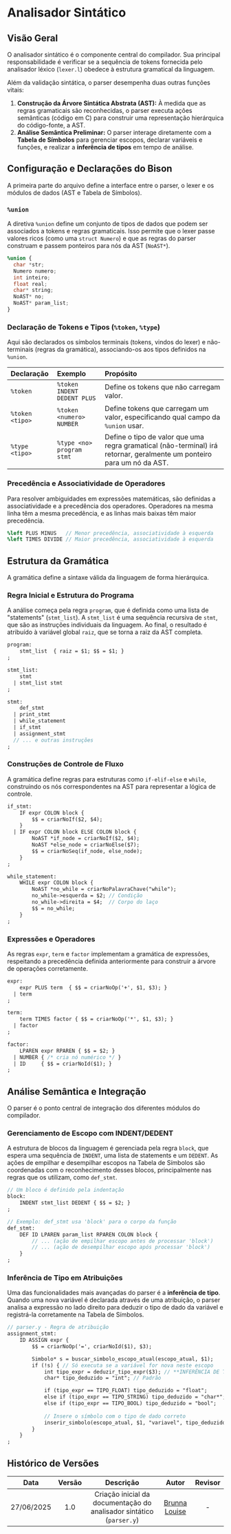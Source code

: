 # Analisador Sintático 

## Visão Geral

O analisador sintático é o componente central do compilador. Sua principal responsabilidade é verificar se a sequência de tokens fornecida pelo analisador léxico (`lexer.l`) obedece à estrutura gramatical da linguagem.

Além da validação sintática, o parser desempenha duas outras funções vitais:

1.  **Construção da Árvore Sintática Abstrata (AST):** À medida que as regras gramaticais são reconhecidas, o parser executa ações semânticas (código em C) para construir uma representação hierárquica do código-fonte, a AST.
2.  **Análise Semântica Preliminar:** O parser interage diretamente com a **Tabela de Símbolos** para gerenciar escopos, declarar variáveis e funções, e realizar a **inferência de tipos** em tempo de análise.

## Configuração e Declarações do Bison

A primeira parte do arquivo define a interface entre o parser, o lexer e os módulos de dados (AST e Tabela de Símbolos).

### `%union`

A diretiva `%union` define um conjunto de tipos de dados que podem ser associados a tokens e regras gramaticais. Isso permite que o lexer passe valores ricos (como uma `struct Numero`) e que as regras do parser construam e passem ponteiros para nós da AST (`NoAST*`).

```yacc
%union {
  char *str;
  Numero numero;
  int inteiro;
  float real;
  char* string;
  NoAST* no;
  NoAST* param_list;
}
```

### Declaração de Tokens e Tipos (`%token`, `%type`)

Aqui são declarados os símbolos terminais (tokens, vindos do lexer) e não-terminais (regras da gramática), associando-os aos tipos definidos na `%union`.

| Declaração | Exemplo | Propósito |
| :--- | :--- | :--- |
| `%token` | `%token INDENT DEDENT PLUS` | Define os tokens que não carregam valor. |
| `%token <tipo>` | `%token <numero> NUMBER` | Define tokens que carregam um valor, especificando qual campo da `%union` usar. |
| `%type <tipo>` | `%type <no> program stmt` | Define o tipo de valor que uma regra gramatical (não-terminal) irá retornar, geralmente um ponteiro para um nó da AST. |

### Precedência e Associatividade de Operadores

Para resolver ambiguidades em expressões matemáticas, são definidas a associatividade e a precedência dos operadores. Operadores na mesma linha têm a mesma precedência, e as linhas mais baixas têm maior precedência.

```yacc
%left PLUS MINUS   // Menor precedência, associatividade à esquerda
%left TIMES DIVIDE // Maior precedência, associatividade à esquerda
```

## Estrutura da Gramática

A gramática define a sintaxe válida da linguagem de forma hierárquica.

### Regra Inicial e Estrutura do Programa

A análise começa pela regra `program`, que é definida como uma lista de "statements" (`stmt_list`). A `stmt_list` é uma sequência recursiva de `stmt`, que são as instruções individuais da linguagem. Ao final, o resultado é atribuído à variável global `raiz`, que se torna a raiz da AST completa.

```yacc
program:
    stmt_list  { raiz = $1; $$ = $1; }
;

stmt_list:
    stmt
  | stmt_list stmt
;

stmt:
    def_stmt
  | print_stmt
  | while_statement
  | if_stmt
  | assignment_stmt
  // ... e outras instruções
;
```

### Construções de Controle de Fluxo

A gramática define regras para estruturas como `if-elif-else` e `while`, construindo os nós correspondentes na AST para representar a lógica de controle.

```yacc
if_stmt:
    IF expr COLON block {
        $$ = criarNoIf($2, $4);
    }
  | IF expr COLON block ELSE COLON block {
        NoAST *if_node = criarNoIf($2, $4);
        NoAST *else_node = criarNoElse($7);
        $$ = criarNoSeq(if_node, else_node);
    }
;

while_statement:
    WHILE expr COLON block {
        NoAST *no_while = criarNoPalavraChave("while");
        no_while->esquerda = $2; // Condição
        no_while->direita = $4;  // Corpo do laço
        $$ = no_while;
    }
;
```

### Expressões e Operadores

As regras `expr`, `term` e `factor` implementam a gramática de expressões, respeitando a precedência definida anteriormente para construir a árvore de operações corretamente.

```yacc
expr:
    expr PLUS term  { $$ = criarNoOp('+', $1, $3); }
  | term
;

term:
    term TIMES factor { $$ = criarNoOp('*', $1, $3); }
  | factor
;

factor:
    LPAREN expr RPAREN { $$ = $2; }
  | NUMBER { /* cria nó numérico */ }
  | ID     { $$ = criarNoId($1); }
;
```

## Análise Semântica e Integração

O parser é o ponto central de integração dos diferentes módulos do compilador.

### Gerenciamento de Escopo com INDENT/DEDENT

A estrutura de blocos da linguagem é gerenciada pela regra `block`, que espera uma sequência de `INDENT`, uma lista de statements e um `DEDENT`. As ações de empilhar e desempilhar escopos na Tabela de Símbolos são coordenadas com o reconhecimento desses blocos, principalmente nas regras que os utilizam, como `def_stmt`.

```yacc
// Um bloco é definido pela indentação
block:
    INDENT stmt_list DEDENT { $$ = $2; }
;

// Exemplo: def_stmt usa 'block' para o corpo da função
def_stmt:
    DEF ID LPAREN param_list RPAREN COLON block {
        // ... (ação de empilhar escopo antes de processar 'block')
        // ... (ação de desempilhar escopo após processar 'block')
    }
;
```

### Inferência de Tipo em Atribuições

Uma das funcionalidades mais avançadas do parser é a **inferência de tipo**. Quando uma nova variável é declarada através de uma atribuição, o parser analisa a expressão no lado direito para deduzir o tipo de dado da variável e registrá-la corretamente na Tabela de Símbolos.

```yacc
// parser.y - Regra de atribuição
assignment_stmt:
    ID ASSIGN expr {
        $$ = criarNoOp('=', criarNoId($1), $3);

        Simbolo* s = buscar_simbolo_escopo_atual(escopo_atual, $1);
        if (!s) { // Só executa se a variável for nova neste escopo
            int tipo_expr = deduzir_tipo_expr($3); // **INFERÊNCIA DE TIPO**
            char* tipo_deduzido = "int"; // Padrão

            if (tipo_expr == TIPO_FLOAT) tipo_deduzido = "float";
            else if (tipo_expr == TIPO_STRING) tipo_deduzido = "char*";
            else if (tipo_expr == TIPO_BOOL) tipo_deduzido = "bool";
            
            // Insere o símbolo com o tipo de dado correto
            inserir_simbolo(escopo_atual, $1, "variavel", tipo_deduzido);
        }
    }
;
```

## Histórico de Versões

|**Data** | **Versão** | **Descrição** | **Autor** | **Revisor** |
|:---: | :---: | :---: | :---: | :---: |
| 27/06/2025 | 1.0 | Criação inicial da documentação do analisador sintático (`parser.y`) | [Brunna Louise](https://github.com/brunna-martins) | - |
